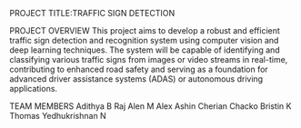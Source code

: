 PROJECT TITLE:TRAFFIC SIGN DETECTION

PROJECT OVERVIEW
This project aims to develop a robust and efficient traffic sign detection and recognition system using computer vision and deep learning techniques. The system will be capable of identifying and classifying various traffic signs from images or video streams in real-time, contributing to enhanced road safety and serving as a foundation for advanced driver assistance systems (ADAS) or autonomous driving applications.

TEAM MEMBERS
Adithya B Raj
Alen M Alex
Ashin Cherian Chacko
Bristin K Thomas
Yedhukrishnan N
